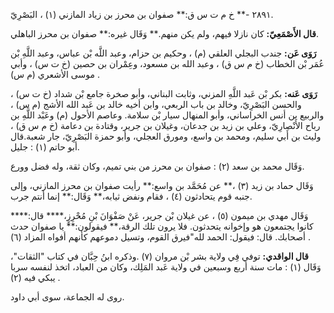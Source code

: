٢٨٩١ -** خ م ت س ق:** صفوان بن محرز بن زياد المازني (١) ، البَصْرِيّ.

**قال الأَصْمَعِيّ:** كان نازلا فيهم، ولم يكن منهم.** وَقَال غيره:** صفوان بن محرز الباهلي.

**رَوَى عَن:** جندب البجلي العلقي (م) ، وحكيم بن حزام، وعبد اللَّه بْن عباس، وعبد اللَّهِ بْن عُمَر بْن الخطاب (خ م س ق) ، وعبد الله بن مسعود، وعِمْران بن حصين (خ ت س) ، وأبي موسى الأشعري (م س) .

**رَوَى عَنه:** بكر بْن عَبد اللَّهِ المزني، وثابت البناني، وأبو صخرة جامع بْن شداد (خ ت س) ، والحسن البَصْرِيّ، وخالد بن باب الربعي، وابن أخيه خالد بن عَبد الله الأشج (م س) ، والربيع بن أنس الخراساني، وأبو المنهال سيار بْن سلامة. وعاصم الأحول (م) وعَبْد اللَّهِ بن رباح الأَنْصارِيّ، وعلي بن زيد بن جدعان، وغيلان بن جرير، وقتادة بن دعامة (خ م س ق) ، وليث بن أَبي سليم، ومحمد بن واسع، ومورق العجلي، وأبو حمزة البَصْرِيّ، جار شعبة.قال أبو حاتم (١) : جليل.

وَقَال محمد بن سعد (٢) : صفوان بن محرز من بني تميم، وكان ثقة، وله فضل وورع.

وَقَال حماد بن زيد (٣) ،** عن مُحَمَّد بن واسع:** رأيت صفوان بن محرز المازني، وإلى جنبه قوم يتحادثون (٤) ، فقام ونفض ثيابه،** وَقَال:** إنما أنتم جرب.

وَقَال مهدي بن ميمون (٥) ، عن غيلان بْن جرير، عَنْ صَفْوَانَ بْنِ مُحْرِزٍ،**** قال:**** كانوا يجتمعون هو وإخوانه يتحدثون. فلا يرون تلك الرقة،** فيقولون:** يا صفوان حدث أصحابك. قال: فيقول: الحمد لله"فيرق القوم، وتسيل دموعهم كأنهم أفواه المزاد (٦) .

**قال الواقدي:** توفي فِي ولاية بشر بْن مروان (٧) .وذكره ابنُ حِبَّان في كتاب "الثقات"، وَقَال (١) : مات سنة أربع وسبعين في ولاية عَبد المَلِك، وكان من العباد، اتخذ لنفسه سربا يبكي فيه (٢) .

روى له الجماعة، سوى أبي داود.